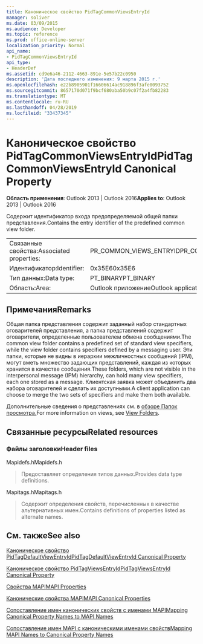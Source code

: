 ```yaml
---
title: Каноническое свойство PidTagCommonViewsEntryId
manager: soliver
ms.date: 03/09/2015
ms.audience: Developer
ms.topic: reference
ms.prod: office-online-server
localization_priority: Normal
api_name:
- PidTagCommonViewsEntryId
api_type:
- HeaderDef
ms.assetid: cd9e6a46-2112-4663-891e-5e57b22c0950
description: 'Дата последнего изменения: 9 марта 2015 г.'
ms.openlocfilehash: e22b8905901f16606614ac918896f3afe0093752
ms.sourcegitcommit: 8657170d071f9bcf680aba50b9c07f2a4fb82283
ms.translationtype: MT
ms.contentlocale: ru-RU
ms.lasthandoff: 04/28/2019
ms.locfileid: "33437345"
---
```

# <a name="pidtagcommonviewsentryid-canonical-property"></a><span data-ttu-id="c5d2c-103">Каноническое свойство PidTagCommonViewsEntryId</span><span class="sxs-lookup"><span data-stu-id="c5d2c-103">PidTagCommonViewsEntryId Canonical Property</span></span>

  
  
<span data-ttu-id="c5d2c-104">**Область применения**: Outlook 2013 | Outlook 2016</span><span class="sxs-lookup"><span data-stu-id="c5d2c-104">**Applies to**: Outlook 2013 | Outlook 2016</span></span> 
  
<span data-ttu-id="c5d2c-105">Содержит идентификатор входа предопределяемой общей папки представления.</span><span class="sxs-lookup"><span data-stu-id="c5d2c-105">Contains the entry identifier of the predefined common view folder.</span></span> 
  
|||
|:-----|:-----|
|<span data-ttu-id="c5d2c-106">Связанные свойства:</span><span class="sxs-lookup"><span data-stu-id="c5d2c-106">Associated properties:</span></span>  <br/> |<span data-ttu-id="c5d2c-107">PR_COMMON_VIEWS_ENTRYID</span><span class="sxs-lookup"><span data-stu-id="c5d2c-107">PR_COMMON_VIEWS_ENTRYID</span></span>  <br/> |
|<span data-ttu-id="c5d2c-108">Идентификатор:</span><span class="sxs-lookup"><span data-stu-id="c5d2c-108">Identifier:</span></span>  <br/> |<span data-ttu-id="c5d2c-109">0x35E6</span><span class="sxs-lookup"><span data-stu-id="c5d2c-109">0x35E6</span></span>  <br/> |
|<span data-ttu-id="c5d2c-110">Тип данных:</span><span class="sxs-lookup"><span data-stu-id="c5d2c-110">Data type:</span></span>  <br/> |<span data-ttu-id="c5d2c-111">PT_BINARY</span><span class="sxs-lookup"><span data-stu-id="c5d2c-111">PT_BINARY</span></span>  <br/> |
|<span data-ttu-id="c5d2c-112">Область:</span><span class="sxs-lookup"><span data-stu-id="c5d2c-112">Area:</span></span>  <br/> |<span data-ttu-id="c5d2c-113">Outlook приложение</span><span class="sxs-lookup"><span data-stu-id="c5d2c-113">Outlook application</span></span>  <br/> |
   
## <a name="remarks"></a><span data-ttu-id="c5d2c-114">Примечания</span><span class="sxs-lookup"><span data-stu-id="c5d2c-114">Remarks</span></span>

<span data-ttu-id="c5d2c-115">Общая папка представления содержит заданный набор стандартных оговарителей представления, а папка представлений содержит оговарители, определенные пользователем обмена сообщениями.</span><span class="sxs-lookup"><span data-stu-id="c5d2c-115">The common view folder contains a predefined set of standard view specifiers, while the view folder contains specifiers defined by a messaging user.</span></span> <span data-ttu-id="c5d2c-116">Эти папки, которые не видны в иерархии межличностных сообщений (IPM), могут вметь множество задающих представлений, каждая из которых хранится в качестве сообщения.</span><span class="sxs-lookup"><span data-stu-id="c5d2c-116">These folders, which are not visible in the interpersonal message (IPM) hierarchy, can hold many view specifiers, each one stored as a message.</span></span> <span data-ttu-id="c5d2c-117">Клиентская заявка может объединить два набора оговарителей и сделать их доступными.</span><span class="sxs-lookup"><span data-stu-id="c5d2c-117">A client application can choose to merge the two sets of specifiers and make them both available.</span></span> 
  
<span data-ttu-id="c5d2c-118">Дополнительные сведения о представлениях см. в [обзоре Папок просмотра.](mapi-view-folders.md)</span><span class="sxs-lookup"><span data-stu-id="c5d2c-118">For more information on views, see [View Folders](mapi-view-folders.md).</span></span>
  
## <a name="related-resources"></a><span data-ttu-id="c5d2c-119">Связанные ресурсы</span><span class="sxs-lookup"><span data-stu-id="c5d2c-119">Related resources</span></span>

### <a name="header-files"></a><span data-ttu-id="c5d2c-120">Файлы заголовки</span><span class="sxs-lookup"><span data-stu-id="c5d2c-120">Header files</span></span>

<span data-ttu-id="c5d2c-121">Mapidefs.h</span><span class="sxs-lookup"><span data-stu-id="c5d2c-121">Mapidefs.h</span></span>
  
> <span data-ttu-id="c5d2c-122">Предоставляет определения типов данных.</span><span class="sxs-lookup"><span data-stu-id="c5d2c-122">Provides data type definitions.</span></span>
    
<span data-ttu-id="c5d2c-123">Mapitags.h</span><span class="sxs-lookup"><span data-stu-id="c5d2c-123">Mapitags.h</span></span>
  
> <span data-ttu-id="c5d2c-124">Содержит определения свойств, перечисленных в качестве альтернативных имен.</span><span class="sxs-lookup"><span data-stu-id="c5d2c-124">Contains definitions of properties listed as alternate names.</span></span>
    
## <a name="see-also"></a><span data-ttu-id="c5d2c-125">См. также</span><span class="sxs-lookup"><span data-stu-id="c5d2c-125">See also</span></span>



[<span data-ttu-id="c5d2c-126">Каноническое свойство PidTagDefaultViewEntryId</span><span class="sxs-lookup"><span data-stu-id="c5d2c-126">PidTagDefaultViewEntryId Canonical Property</span></span>](pidtagdefaultviewentryid-canonical-property.md)
  
[<span data-ttu-id="c5d2c-127">Каноническое свойство PidTagViewsEntryId</span><span class="sxs-lookup"><span data-stu-id="c5d2c-127">PidTagViewsEntryId Canonical Property</span></span>](pidtagviewsentryid-canonical-property.md)


[<span data-ttu-id="c5d2c-128">Свойства MAPI</span><span class="sxs-lookup"><span data-stu-id="c5d2c-128">MAPI Properties</span></span>](mapi-properties.md)
  
[<span data-ttu-id="c5d2c-129">Канонические свойства MAPI</span><span class="sxs-lookup"><span data-stu-id="c5d2c-129">MAPI Canonical Properties</span></span>](mapi-canonical-properties.md)
  
[<span data-ttu-id="c5d2c-130">Сопоставление имен канонических свойств с именами MAPI</span><span class="sxs-lookup"><span data-stu-id="c5d2c-130">Mapping Canonical Property Names to MAPI Names</span></span>](mapping-canonical-property-names-to-mapi-names.md)
  
[<span data-ttu-id="c5d2c-131">Сопоставление имен MAPI с каноническими именами свойств</span><span class="sxs-lookup"><span data-stu-id="c5d2c-131">Mapping MAPI Names to Canonical Property Names</span></span>](mapping-mapi-names-to-canonical-property-names.md)

